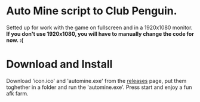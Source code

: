 # Auto Mine script to Club Penguin.

Setted up for work with the game on fullscreen and in a 1920x1080 monitor.  
**If you don't use 1920x1080, you will have to manually change the code for now. :(**


# Download and Install
Download 'icon.ico' and 'automine.exe' from the [releases](https://github.com/Kaiwawa/AutoMine-NEW-CP/releases) page, put them toghether in a folder and run the 'automine.exe'. Press start and enjoy a fun afk farm.

